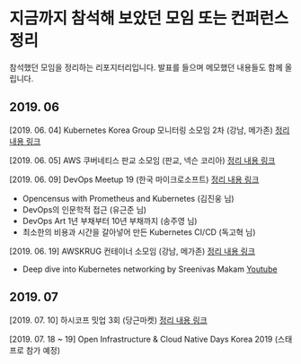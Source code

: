 # 지금까지 참석해 보았던 모임 또는 컨퍼런스 정리

참석했던 모임을 정리하는 리포지터리입니다. 발표를 들으며 메모했던 내용들도 함께 올립니다.

## 2019. 06

[2019. 06. 04] Kubernetes Korea Group 모니터링 소모임 2차 (강남, 메가존) [정리 내용 링크](https://github.com/alicek106/attended-meetup/blob/master/memo/20190604)

[2019. 06. 05] AWS 쿠버네티스 판교 소모임 (판교, 넥슨 코리아) [정리 내용 링크](https://github.com/alicek106/attended-meetup/blob/master/memo/20190605)

[2019. 06. 09] DevOps Meetup 19 (한국 마이크로소프트) [정리 내용 링크](https://github.com/alicek106/attended-meetup/blob/master/memo/20190609)
- Opencensus with Prometheus and Kubernetes (김진웅 님)
- DevOps의 인문학적 접근 (유근준 님)
- DevOps Art 1년 부채부터 10년 부채까지 (송주영 님)
- 최소한의 비용과 시간을 갈아넣어 만든 Kubernetes CI/CD (독고혁 님)

[2019. 06. 19] AWSKRUG 컨테이너 소모임 (강남, 메가존) [정리 내용 링크](https://github.com/alicek106/attended-meetup/blob/master/memo/20190619)
- Deep dive into Kubernetes networking by Sreenivas Makam [Youtube](https://www.youtube.com/watch?v=NUt9VVG_gac)

## 2019. 07
[2019. 07. 10] 하시코프 밋업 3회 (당근마켓) [정리 내용 링크](https://github.com/alicek106/attended-meetup/blob/master/memo/20190710)

[2019. 07. 18 ~ 19] Open Infrastructure & Cloud Native Days Korea 2019 (스태프로 참가 예정)
